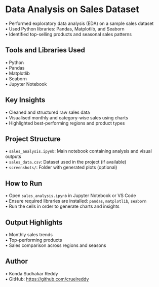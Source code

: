 # Data Analysis on Sales Dataset

• Performed exploratory data analysis (EDA) on a sample sales dataset  
• Used Python libraries: Pandas, Matplotlib, and Seaborn  
• Identified top-selling products and seasonal sales patterns  



## Tools and Libraries Used

• Python  
• Pandas  
• Matplotlib  
• Seaborn  
• Jupyter Notebook



## Key Insights

• Cleaned and structured raw sales data  
• Visualised monthly and category-wise sales using charts  
• Highlighted best-performing regions and product types



## Project Structure

• `sales_analysis.ipynb`: Main notebook containing analysis and visual outputs  
• `sales_data.csv`: Dataset used in the project (if available)  
• `screenshots/`: Folder with generated plots (optional)



## How to Run

• Open `sales_analysis.ipynb` in Jupyter Notebook or VS Code  
• Ensure required libraries are installed: `pandas`, `matplotlib`, `seaborn`  
• Run the cells in order to generate charts and insights


## Output Highlights

• Monthly sales trends  
• Top-performing products  
• Sales comparison across regions and seasons



## Author

• Konda Sudhakar Reddy  
• GitHub: https://github.com/cruelreddy

